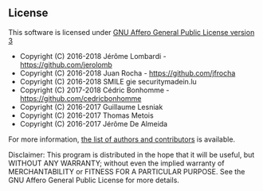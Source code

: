 
License
-------

This software is licensed under
[GNU Affero General Public License version 3](http://www.gnu.org/licenses/agpl-3.0.html)

- Copyright (C) 2016-2018 Jérôme Lombardi - https://github.com/jerolomb
- Copyright (C) 2016-2018 Juan Rocha - https://github.com/jfrocha
- Copyright (C) 2016-2018 SMILE gie securitymadein.lu
- Copyright (C) 2017-2018 Cédric Bonhomme - https://github.com/cedricbonhomme
- Copyright (C) 2016-2017 Guillaume Lesniak
- Copyright (C) 2016-2017 Thomas Metois
- Copyright (C) 2016-2017 Jérôme De Almeida

For more information, [the list of authors and contributors](AUTHORS) is available.

Disclaimer: This program is distributed in the hope that it will be useful, but
WITHOUT ANY WARRANTY; without even the implied warranty of MERCHANTABILITY or
FITNESS FOR A PARTICULAR PURPOSE.
See the GNU Affero General Public License for more details.
